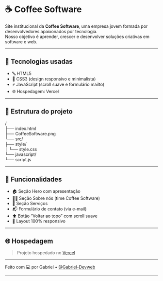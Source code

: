 # ☕ Coffee Software

Site institucional da **Coffee Software**, uma empresa jovem formada por desenvolvedores apaixonados por tecnologia.  
Nosso objetivo é aprender, crescer e desenvolver soluções criativas em software e web.

---

## 🚀 Tecnologias usadas

- 🔤 HTML5  
- 🎨 CSS3 (design responsivo e minimalista)  
- ⚡ JavaScript (scroll suave e formulário mailto)  
- 🌐 Hospedagem: Vercel  

---

## 📐 Estrutura do projeto

/  
├── index.html  
├── CoffeeSoftware.png  
└── src/  
    ├── style/  
    │   └── style.css  
    └── javascript/  
        └── script.js

---

## 🎯 Funcionalidades

- 🏠 Seção Hero com apresentação  
- 👨‍💻 Seção Sobre nós (time Coffee Software)  
- 💼 Seção Serviços  
- 📬 Formulário de contato (via e-mail)  
- ⬆️ Botão “Voltar ao topo” com scroll suave  
- 📱 Layout 100% responsivo  

---

## 🌐 Hospedagem

> Projeto hospedado no [Vercel](https://coffesoftware.vercel.app)

---

Feito com 💻 por Gabriel • [@Gabriel-Devweb](https://github.com/Gabriel-Devweb)

---